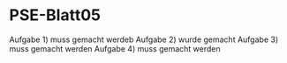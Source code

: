 
# PSE-Blatt05

Aufgabe 1) muss gemacht werdeb
Aufgabe 2) wurde gemacht
Aufgabe 3) muss gemacht werden
Aufgabe 4) muss gemacht werden
